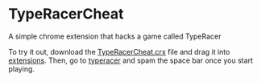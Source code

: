 # TypeRacerCheat

A simple chrome extension that hacks a game called TypeRacer

To try it out, download the [TypeRacerCheat.crx](https://github.com/Davidster/TypeRacerCheat/blob/master/TypeRacerCheat.crx?raw=true) file and drag it into [extensions](chrome://extensions/). Then, go to [typeracer](http://play.typeracer.com/) and spam the space bar once you start playing.